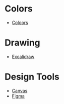 # Colors 

* [Coloors](https://coolors.co)

# Drawing

* [Excalidraw](https://excalidraw.com)

# Design Tools

* [Canvas](https://www.canva.com)
* [Figma](https://www.figma.com)